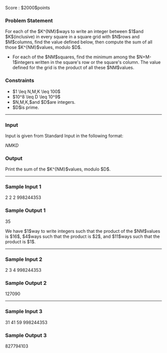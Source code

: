 
<div>

<span>

<span>

<p>
Score : $2000$points
</p>

<div>

<section>

### **Problem Statement**

<p>
For each of the $K^{NM}$ways to write an integer between $1$and $K$(inclusive) in every square in a square grid with $N$rows and $M$columns, find the value defined below, then compute the sum of all those $K^{NM}$values, modulo $D$.
</p>

<ul>

<li>
For each of the $NM$squares, find the minimum among the $N+M-1$integers written in the square's row or the square's column. The value defined for the grid is the product of all these $NM$values.
</li>

</ul>

</section>

</div>

<div>

<section>

### **Constraints**

<ul>

<li>
$1 \leq N,M,K \leq 100$
</li>

<li>
$10^8 \leq D \leq 10^9$
</li>

<li>
$N,M,K,$and $D$are integers.
</li>

<li>
$D$is prime.
</li>

</ul>

</section>

</div>

---

<div>

<div>

<section>

### **Input**

<p>
Input is given from Standard Input in the following format:
</p>

<div>

$N$$M$$K$$D$
</div>

</section>

</div>

<div>

<section>

### **Output**

<p>
Print the sum of the $K^{NM}$values, modulo $D$.
</p>

</section>

</div>

</div>

---

<div>

<section>

### **Sample Input 1**

<div>

2 2 2 998244353

</div>

</section>

</div>

<div>

<section>

### **Sample Output 1**

<div>

35

</div>

<p>
We have $1$way to write integers such that the product of the $NM$values is $16$, $4$ways such that the product is $2$, and $11$ways such that the product is $1$.
</p>

</section>

</div>

---

<div>

<section>

### **Sample Input 2**

<div>

2 3 4 998244353

</div>

</section>

</div>

<div>

<section>

### **Sample Output 2**

<div>

127090

</div>

</section>

</div>

---

<div>

<section>

### **Sample Input 3**

<div>

31 41 59 998244353

</div>

</section>

</div>

<div>

<section>

### **Sample Output 3**

<div>

827794103

</div>

</section>

</div>

</span>

</span>

</div>
